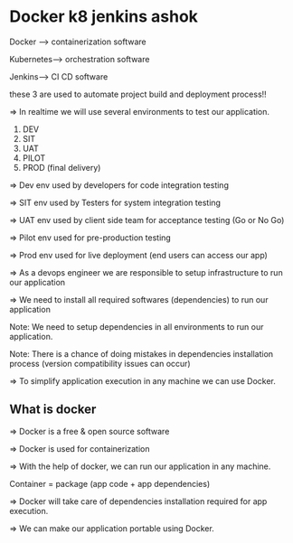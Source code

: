 # Docker k8 jenkins ashok 
Docker --> containerization software

Kubernetes--> orchestration software

Jenkins--> CI CD software

these 3 are used to automate project build and deployment process!!

=> In realtime we will use several environments to test our application.

1) DEV
2) SIT
3) UAT
4) PILOT
5) PROD (final delivery)

=> Dev env used by developers for code integration testing

=> SIT env used by Testers for system integration testing

=> UAT env used by client side team for acceptance testing (Go or No Go)

=> Pilot env used for pre-production testing

=> Prod env used for live deployment (end users can access our app)


=> As a devops engineer we are responsible to setup infrastructure to run our application

=> We need to install all required softwares (dependencies) to run our application

Note: We need to setup dependencies in all environments to run our application.

Note: There is a chance of doing mistakes in dependencies installation process (version compatibility issues can occur)

=> To simplify application execution in any machine we can use Docker.

## What is docker
=> Docker is a free & open source software

=> Docker is used for containerization

=> With the help of docker, we can run our application in any machine.

Container = package (app code + app dependencies)

=> Docker will take care of dependencies installation required for app execution.

=> We can make our application portable using Docker.
